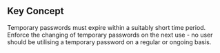 ## Key Concept

Temporary passwords must expire within a suitably short time period. Enforce the changing of temporary passwords on the next use - no user should be utilising a temporary password on a regular or ongoing basis.
